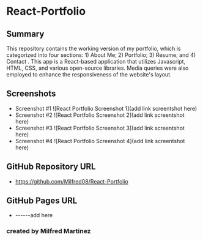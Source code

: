 # React-Portfolio

## Summary
This repository contains the working version of my portfolio, which is categorized into four sections: 1) About Me; 2) Portfolio; 3) Resume; and 4) Contact . This app is a React-based application that utilizes Javascript, HTML, CSS, and various open-source libraries. Media queries were also employed to enhance the responsiveness of the website's layout.

## Screenshots
* Screenshot #1 ![React Portfolio Screenshot 1](add link screentshot here)
* Screenshot #2 ![React Portfolio Screenshot 2](add link screentshot here)
* Screenshot #3 ![React Portfolio Screenshot 3](add link screentshot here)
* Screenshot #4 ![React Portfolio Screenshot 4](add link screentshot here)

## GitHub Repository URL
* https://github.com/Milfred08/React-Portfolio

## GitHub Pages URL
* ------add here

### created by Milfred Martinez